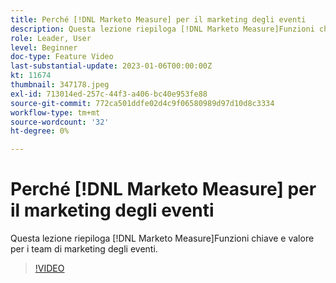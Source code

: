 ```yaml
---
title: Perché [!DNL Marketo Measure] per il marketing degli eventi
description: Questa lezione riepiloga [!DNL Marketo Measure]Funzioni chiave e valore per i team di marketing degli eventi.
role: Leader, User
level: Beginner
doc-type: Feature Video
last-substantial-update: 2023-01-06T00:00:00Z
kt: 11674
thumbnail: 347178.jpeg
exl-id: 713014ed-257c-44f3-a406-bc40e953fe88
source-git-commit: 772ca501ddfe02d4c9f06580989d97d10d8c3334
workflow-type: tm+mt
source-wordcount: '32'
ht-degree: 0%

---
```


# Perché [!DNL Marketo Measure] per il marketing degli eventi

Questa lezione riepiloga [!DNL Marketo Measure]Funzioni chiave e valore per i team di marketing degli eventi.

>[!VIDEO](https://video.tv.adobe.com/v/347178/?quality=12&learn=on)
